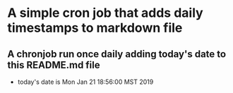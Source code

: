 A simple cron job that adds daily timestamps to markdown file
============================================================
## A chronjob run once daily adding today's date to this README.md file
* today's date is Mon Jan 21 18:56:00 MST 2019
